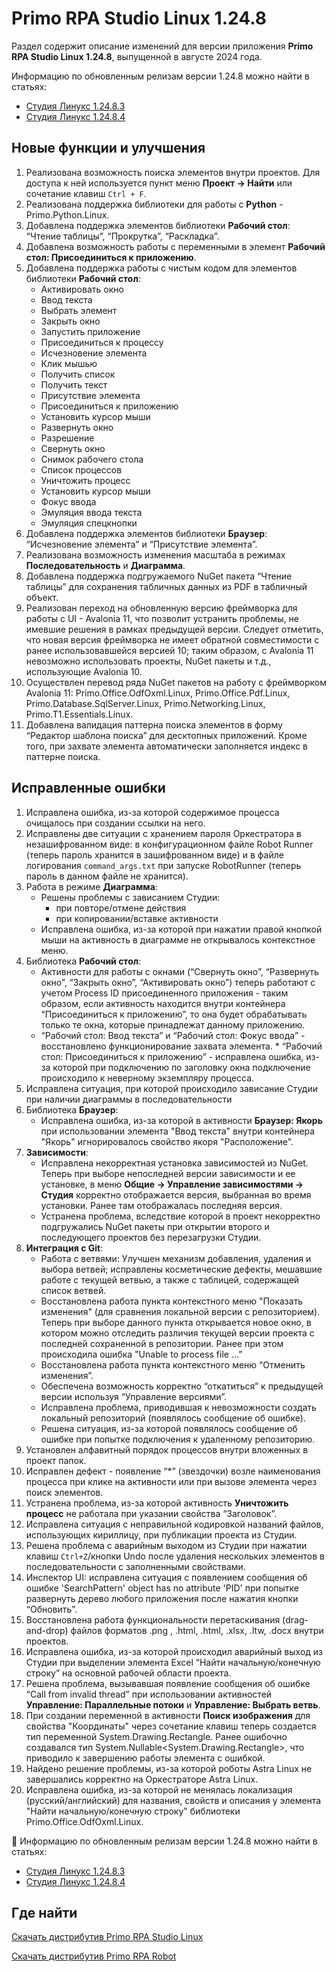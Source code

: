 # Primo RPA Studio Linux 1.24.8

Раздел содержит описание изменений для версии приложения **Primo RPA Studio Linux 1.24.8**, выпущенной в августе 2024 года. 

Информацию по обновленным релизам версии 1.24.8 можно найти в статьях:
   * [Студия Линукс 1.24.8.3](release-notes/studio-linux/studio-linux-1.24.8.3.md)
   * [Студия Линукс 1.24.8.4](release-notes/studio-linux/studio-linux-1.24.8.4.md)


## Новые функции и улучшения
1. Реализована возможность поиска элементов внутри проектов. Для доступа к ней используется пункт меню  **Проект -> Найти** или сочетание клавиш `Ctrl + F`.
1. Реализована поддержка библиотеки для работы с **Python** - Primo.Python.Linux.
1. Добавлена поддержка элементов библиотеки **Рабочий стол**: “Чтение таблицы”, “Прокрутка”, “Раскладка”.
1. Добавлена возможность работы с переменными в элемент **Рабочий стол: Присоединиться к приложению**.
1. Добавлена поддержка работы с чистым кодом для элементов библиотеки **Рабочий стол**:
    * Активировать окно
    * Ввод текста
    * Выбрать элемент
    * Закрыть окно
    * Запустить приложение
    * Присоединиться к процессу
    * Исчезновение элемента
    * Клик мышью
    * Получить список
    * Получить текст
    * Присутствие элемента
    * Присоединиться к приложению
    * Установить курсор мыши
    * Развернуть окно
    * Разрешение
    * Свернуть окно
    * Снимок рабочего стола
    * Список процессов
    * Уничтожить процесс
    * Установить курсор мыши
    * Фокус ввода
    * Эмуляция ввода текста
    * Эмуляция спецкнопки
4. Добавлена поддержка элементов библиотеки **Браузер**: “Исчезновение элемента” и “Присутствие элемента”.
5. Реализована возможность изменения масштаба в режимах **Последовательность** и **Диаграмма**.
6. Добавлена поддержка подгружаемого NuGet пакета “Чтение таблицы” для сохранения табличных данных из PDF в табличный объект.
7. Реализован переход на обновленную версию фреймворка для работы с UI - Avalonia 11, что позволит устранить проблемы, не имевшие решения в рамках предыдущей версии. Cледует отметить, что новая версия фреймворка не имеет обратной совместимости с ранее использовавшейся версией 10; таким образом, с Avalonia 11 невозможно использовать проекты, NuGet пакеты и т.д., использующие Avalonia 10.
8. Осуществлен перевод ряда NuGet пакетов на работу с фреймворком Avalonia 11: Primo.Office.OdfOxml.Linux, Primo.Office.Pdf.Linux, Primo.Database.SqlServer.Linux, Primo.Networking.Linux, Primo.T1.Essentials.Linux.
9. Добавлена валидация паттерна поиска элементов в форму “Редактор шаблона поиска” для десктопных приложений. Кроме того, при  захвате элемента автоматически заполняется индекс в паттерне поиска.


## Исправленные ошибки 

1. Исправлена ошибка, из-за которой содержимое процесса очищалось при создании ссылки на него.
2. Исправлены две ситуации с хранением пароля Оркестратора в незашифрованном виде: в конфигурационном файле Robot Runner (теперь пароль хранится в зашифрованном виде) и в файле логирования `command_args.txt` при запуске RobotRunner (теперь пароль в данном файле не хранится). 
3. Работа в режиме **Диаграмма**:
    * Решены проблемы с зависанием Студии:
      - при повторе/отмене действия
      - при копировании/вставке активности
    * Исправлена ошибка, из-за которой при нажатии правой кнопкой мыши на активность в диаграмме не открывалось контекстное меню.
4. Библиотека **Рабочий стол**:
   * Активности для работы с окнами (“Свернуть окно”, “Развернуть окно”, “Закрыть окно”, “Активировать окно”) теперь работают с учетом Process ID присоединенного приложения - таким образом, если активность находится внутри контейнера “Присоединиться к приложению”, то она будет обрабатывать только те окна, которые принадлежат данному приложению.
   * “Рабочий стол: Ввод текста” и “Рабочий стол: Фокус ввода” - восстановлено функционирование захвата элемента.   * “Рабочий стол: Присоединиться к приложению” - исправлена ошибка, из-за которой при подключению по заголовку окна подключение происходило к неверному экземпляру процесса.
5. Исправлена ситуация, при которой происходило зависание Студии при наличии диаграммы в последовательности
6. Библиотека **Браузер**:
   * Исправлена ошибка, из-за которой в активности **Браузер: Якорь** при использовании элемента "Ввод текста" внутри контейнера "Якорь" игнорировалось свойство якоря "Расположение".
7. **Зависимости**:
   * Исправлена некорректная установка зависимостей из NuGet. Теперь при выборе непоследней версии зависимости и ее установке, в меню **Общие -> Управление зависимостями -> Студия** корректно отображается версия, выбранная во время установки. Ранее там отображалась последняя версия. 
   * Устранена проблема, вследствие которой в проект некорректно подгружались NuGet пакеты при открытии второго и последующего проектов без перезагрузки Студии.
8. **Интеграция с Git**: 
   * Работа с ветвями: Улучшен механизм добавления, удаления и выбора ветвей; исправлены косметические дефекты, мешавшие работе с текущей ветвью, а также с таблицей, содержащей список ветвей.
   * Восстановлена работа пункта контекстного меню "Показать изменения" (для сравнения локальной версии с репозиторием). Теперь при выборе данного пункта открывается новое окно, в котором можно отследить различия текущей версии проекта с последней сохраненной в репозитории. Ранее при этом происходила ошибка "Unable to process file <filepath>...”
   * Восстановлена работа пункта контекстного меню “Отменить изменения”. 
   * Обеспечена возможность корректно “откатиться” к предыдущей версии используя “Управление версиями”.
   * Исправлена проблема, приводившая к невозможности создать локальный репозиторий (появлялось сообщение об ошибке).
   * Решена ситуация, из-за которой появлялось сообщение об ошибке при попытке подключения к удаленному репозиторию.
9. Установлен алфавитный порядок процессов внутри вложенных в проект папок. 
10. Исправлен дефект - появление “*” (звездочки) возле наименования процесса при клике на активности или при вызове элемента через поиск элементов.
11. Устранена проблема, из-за которой активность **Уничтожить процесс** не работала при указании свойства “Заголовок”.
12. Исправлена ситуация с неправильной кодировкой названий файлов, использующих кириллицу, при публикации проекта из Студии.
13. Решена проблема с аварийным выходом из Студии при нажатии клавиш `Ctrl+Z`/кнопки Undo после удаления нескольких элементов в последовательности с заполненными свойствами.
14. Инспектор UI: исправлена ситуация с появлением сообщения об ошибке 'SearchPattern' object has no attribute 'PID' при попытке развернуть дерево любого приложения после нажатия кнопки “Обновить”.
15. Восстановлена работа функциональности перетаскивания (drag-and-drop) файлов форматов .png , .html, .html, .xlsx, .ltw, .docx внутри проектов.
16. Исправлена ошибка, из-за которой происходил аварийный выход из Студии при выделении элемента Excel “Найти начальную/конечную строку” на основной рабочей области проекта.
17. Решена проблема, вызывавшая появление сообщения об ошибке “Call from invalid thread” при использовании активностей **Управление: Параллельные потоки** и **Управление: Выбрать ветвь**.
18. При создании переменной в активности **Поиск изображения** для свойства "Координаты" через сочетание клавиш теперь создается тип переменной System.Drawing.Rectangle. Ранее ошибочно создавался тип System.Nullable<System.Drawing.Rectangle>, что приводило к завершению работы элемента с ошибкой.
19. Найдено решение проблемы, из-за которой роботы Astra Linux не завершались корректно на Оркестраторе Astra Linux.
20. Исправлена ошибка, из-за которой не менялась локализация (русский/английский) для названия, свойств и описания у элемента "Найти начальную/конечную строку" библиотеки Primo.Office.OdfOxml.Linux. 


🔶 Информацию по обновленным релизам версии 1.24.8 можно найти в статьях:
   * [Студия Линукс 1.24.8.3](release-notes/studio-linux/studio-linux-1.24.8.3.md)
   * [Студия Линукс 1.24.8.4](release-notes/studio-linux/studio-linux-1.24.8.4.md)

## Где найти 

[Скачать дистрибутив Primo RPA Studio Linux](https://disk.primo-rpa.ru/index.php/s/t9BHBjR6PP06Yax?path=%2FRelease%2FStudio)

[Скачать дистрибутив Primo RPA Robot](https://disk.primo-rpa.ru/index.php/s/t9BHBjR6PP06Yax?path=%2FRelease%2FRobot)
